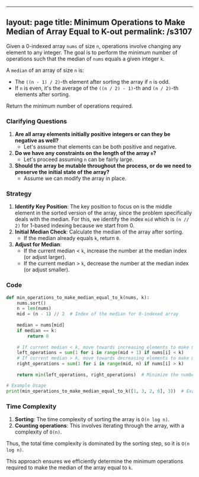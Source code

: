 
---
layout: page
title:  Minimum Operations to Make Median of Array Equal to K-out
permalink: /s3107
---

Given a 0-indexed array `nums` of size `n`, operations involve changing any element to any integer. The goal is to perform the minimum number of operations such that the median of `nums` equals a given integer `k`.

A `median` of an array of size `n` is:
- The `((n - 1) / 2)`-th element after sorting the array if `n` is odd.
- If `n` is even, it's the average of the `((n / 2) - 1)`-th and `(n / 2)`-th elements after sorting.

Return the minimum number of operations required.

### Clarifying Questions

1. **Are all array elements initially positive integers or can they be negative as well?**
    - Let's assume that elements can be both positive and negative.
2. **Do we have any constraints on the length of the array `n`?**
    - Let's proceed assuming `n` can be fairly large.
3. **Should the array be mutable throughout the process, or do we need to preserve the initial state of the array?**
    - Assume we can modify the array in place.

### Strategy

1. **Identify Key Position**: The key position to focus on is the middle element in the sorted version of the array, since the problem specifically deals with the median. For this, we identify the index `mid` which is `(n // 2)` for 1-based indexing because we start from 0.
2. **Initial Median Check**: Calculate the median of the array after sorting.
   - If the median already equals `k`, return `0`.
3. **Adjust for Median**:
   - If the current median < `k`, increase the number at the median index (or adjust larger).
   - If the current median > `k`, decrease the number at the median index (or adjust smaller).

### Code

```python
def min_operations_to_make_median_equal_to_k(nums, k):
    nums.sort()
    n = len(nums)
    mid = (n - 1) // 2  # Index of the median for 0-indexed array
    
    median = nums[mid]
    if median == k:
        return 0
    
    # If current median < k, move towards increasing elements to make median == k
    left_operations = sum(1 for i in range(mid + 1) if nums[i] < k)
    # If current median > k, move towards decreasing elements to make median == k
    right_operations = sum(1 for i in range(mid, n) if nums[i] > k)
    
    return min(left_operations, right_operations)  # Minimize the number of operations

# Example Usage
print(min_operations_to_make_median_equal_to_k([1, 3, 2, 6], 3))  # Example call
```

### Time Complexity

1. **Sorting**: The time complexity of sorting the array is `O(n log n)`.
2. **Counting operations**: This involves iterating through the array, with a complexity of `O(n)`.

Thus, the total time complexity is dominated by the sorting step, so it is `O(n log n)`.

This approach ensures we efficiently determine the minimum operations required to make the median of the array equal to `k`.